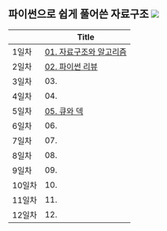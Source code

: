 ## 파이썬으로 쉽게 풀어쓴 자료구조 <img src="https://img.shields.io/badge/Python-3776AB?style=flat&logo=Python&logoColor=white"/>
| | Title | 
|-|-------|
| 1일차 | [01. 자료구조와 알고리즘](https://github.com/ChaCha0924/DATA-STRUCTURES-USING-PYTHON/blob/main/01.%20%EC%9E%90%EB%A3%8C%EA%B5%AC%EC%A1%B0%EC%99%80%20%EC%95%8C%EA%B3%A0%EB%A6%AC%EC%A6%98.ipynb) | 
| 2일차 | [02. 파이썬 리뷰](https://github.com/ChaCha0924/DATA-STRUCTURES-USING-PYTHON/blob/main/02.%20%ED%8C%8C%EC%9D%B4%EC%8D%AC%20%EB%A6%AC%EB%B7%B0.ipynb) | 
| 3일차 | 03. | 
| 4일차 | 04. | 
| 5일차 | [05. 큐와 덱](https://github.com/ChaCha0924/DATA-STRUCTURES-USING-PYTHON/blob/main/05.%20%ED%81%90%EC%99%80%20%EB%8D%B1.ipynb) | 
| 6일차 | 06. | 
| 7일차 | 07. | 
| 8일차 | 08. |
| 9일차 | 09. | 
| 10일차 | 10. | 
| 11일차 | 11. | 
| 12일차 | 12. | 
